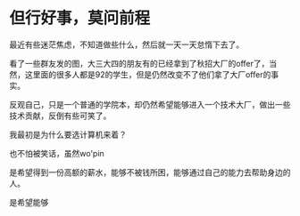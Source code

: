 # 但行好事，莫问前程

最近有些迷茫焦虑，不知道做些什么，然后就一天一天怠惰下去了。

看了一些群友发的图，大三大四的朋友有的已经拿到了秋招大厂的offer了，当然，这里面的很多人都是92的学生，但是仍然改变不了他们拿了大厂offer的事实。

反观自己，只是一个普通的学院本，却仍然希望能够进入一个技术大厂，做出一些技术贡献，反倒有些可笑了。

我最初是为什么要选计算机来着？

也不怕被笑话，虽然wo'pin

是希望得到一份高额的薪水，能够不被钱所困，能够通过自己的能力去帮助身边的人。

是希望能够
